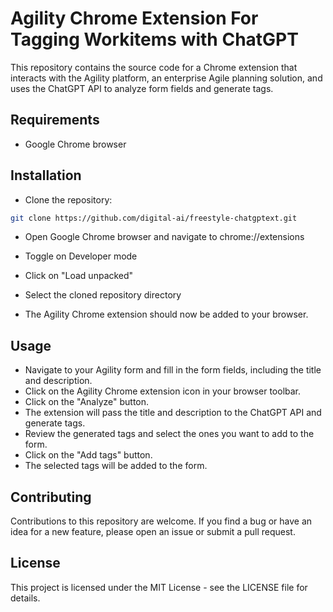 # Agility Chrome Extension For Tagging Workitems with ChatGPT
This repository contains the source code for a Chrome extension that interacts with the Agility platform, an enterprise Agile planning solution, and uses the ChatGPT API to analyze form fields and generate tags.

## Requirements
* Google Chrome browser

## Installation
* Clone the repository:

```bash
git clone https://github.com/digital-ai/freestyle-chatgptext.git
```
* Open Google Chrome browser and navigate to chrome://extensions

* Toggle on Developer mode

* Click on "Load unpacked"

* Select the cloned repository directory

* The Agility Chrome extension should now be added to your browser.

## Usage

* Navigate to your Agility form and fill in the form fields, including the title and description.
* Click on the Agility Chrome extension icon in your browser toolbar.
* Click on the "Analyze" button.
* The extension will pass the title and description to the ChatGPT API and generate tags.
* Review the generated tags and select the ones you want to add to the form.
* Click on the "Add tags" button.
* The selected tags will be added to the form.

## Contributing
Contributions to this repository are welcome. If you find a bug or have an idea for a new feature, please open an issue or submit a pull request.

## License
This project is licensed under the MIT License - see the LICENSE file for details.
